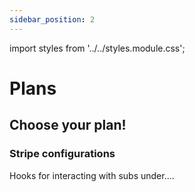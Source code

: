 ```yaml
---
sidebar_position: 2
---
```


import styles from '../../styles.module.css';

# Plans 

<h2>Choose your plan!</h2>

### Stripe configurations

Hooks for interacting with subs under....
